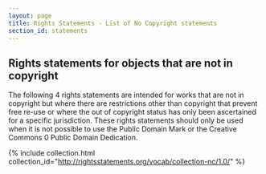 ```yaml
---
layout: page
title: Rights Statements - List of No Copyright statements
section_id: statements
---
```


## Rights statements for objects that are not in copyright

The following 4 rights statements are intended for works that are not in copyright but where there are restrictions other than copyright that prevent free re-use or where the out of copyright status has only been ascertained for a specific jurisdiction. These rights statements should only be used when it is not possible to use the Public Domain Mark or the Creative Commons 0 Public Domain Dedication.

{% include collection.html collection_id="http://rightsstatements.org/vocab/collection-nc/1.0/" %}

